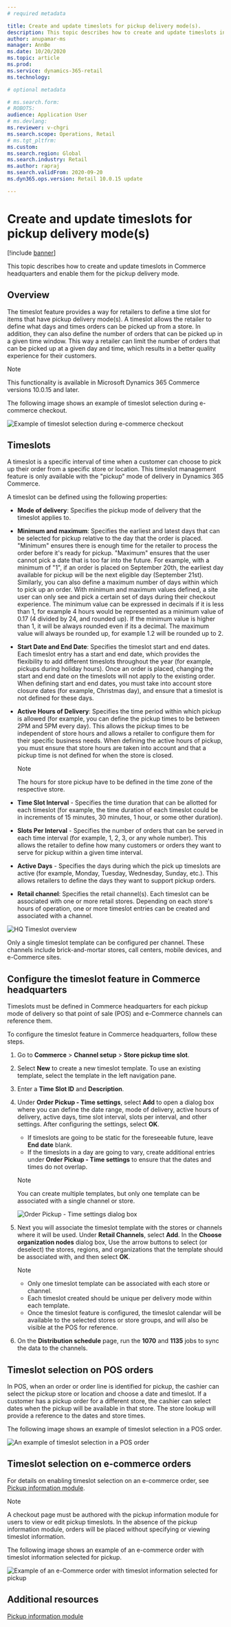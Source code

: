 ```yaml
---
# required metadata

title: Create and update timeslots for pickup delivery mode(s).
description: This topic describes how to create and update timeslots in Commerce headquarters and enable them for the pickup delivery mode.
author: anupamar-ms
manager: AnnBe
ms.date: 10/20/2020
ms.topic: article
ms.prod: 
ms.service: dynamics-365-retail
ms.technology: 

# optional metadata

# ms.search.form: 
# ROBOTS: 
audience: Application User
# ms.devlang: 
ms.reviewer: v-chgri
ms.search.scope: Operations, Retail
# ms.tgt_pltfrm: 
ms.custom: 
ms.search.region: Global
ms.search.industry: Retail
ms.author: rapraj
ms.search.validFrom: 2020-09-20
ms.dyn365.ops.version: Retail 10.0.15 update

---
```


# Create and update timeslots for pickup delivery mode(s)

[!include [banner](../../includes/banner.md)]

This topic describes how to create and update timeslots in Commerce headquarters and enable them for the pickup delivery mode.

## Overview

The timeslot feature provides a way for retailers to define a time slot for items that have pickup delivery mode(s). A timeslot allows the retailer to define what days and times orders can be picked up from a store. In addition, they can also define the number of orders that can be picked up in a given time window. This way a retailer can limit  the number of orders that can be picked up at a given day and time, which results in a better quality experience for their customers. 

> [!NOTE] 
> This functionality is available in Microsoft Dynamics 365 Commerce versions 10.0.15 and later.

The following image shows an example of timeslot selection during e-commerce checkout.

![Example of timeslot selection during e-commerce checkout](../dev-itpro/media/Curbside_timeslot_eCommerce.PNG)

## Timeslots 

A timeslot is a specific interval of time when a customer can choose to pick up their order from a specific store or location. This timeslot management feature is only available with the "pickup" mode of delivery in Dynamics 365 Commerce.

A timeslot can be defined using the following properties:

- **Mode of delivery**: Specifies the pickup mode of delivery that the timeslot applies to. 

- **Minimum and maximum**: Specifies the earliest and latest days that can be selected for pickup relative to the day that the order is placed. "Minimum" ensures there is enough time for the retailer to process the order before it's ready for pickup. "Maximum" ensures that the user cannot pick a date that is too far into the future. For example, with a minimum of "1", if an order is placed on September 20th, the earliest day available for pickup will be the next eligible day (September 21st). Similarly, you can also define a maximum number of days within which to pick up an order. With minimum and maximum values defined, a site user can only see and pick a certain set of days during their checkout experience. The minimum value can be expressed in decimals if it is less than 1, for example 4 hours would be represented as a minimum value of 0.17 (4 divided by 24, and rounded up). If the minimum value is higher than 1, it will be always rounded even if its a decimal. The maximum value will always be rounded up, for example 1.2 will be rounded up to 2.

- **Start Date and End Date**: Specifies the timeslot start and end dates. Each timeslot entry has a start and end date, which provides the flexibility to add different timeslots throughout the year (for example, pickups during holiday hours). Once an order is placed, changing the start and end date on the timeslots will not apply to the existing order. When defining start and end dates, you must take into account store closure dates (for example, Christmas day), and ensure that a timeslot is not defined for these days.

- **Active Hours of Delivery**: Specifies the time period within which pickup is allowed (for example, you can define the pickup times to be between 2PM and 5PM every day). This allows the pickup times to be independent of store hours and allows a retailer to configure them for their specific business needs. When defining the active hours of pickup, you must ensure that store hours are taken into account and that a pickup time is not defined for when the store is closed.

    >[!NOTE]
    > The hours for store pickup have to be defined in the time zone of the respective store.

- **Time Slot Interval** - Specifies the time duration that can be allotted for each timeslot (for example, the time duration of each timeslot could be in increments of 15 minutes, 30 minutes, 1 hour, or some other duration).

- **Slots Per Interval** - Specifies the number of orders that can be served in each time interval (for example, 1, 2, 3, or any whole number). This allows the retailer to define how many customers or orders they want to serve for pickup within a given time interval.

- **Active Days** - Specifies the days during which the pick up timeslots are active (for example, Monday, Tuesday, Wednesday, Sunday, etc.). This allows retailers to define the days they want to support pickup orders.

- **Retail channel**: Specifies the retail channel(s). Each timeslot can be associated with one or more retail stores. Depending on each store's hours of operation, one or more timeslot entries can be created and associated with a channel. 

![HQ Timeslot overview](../dev-itpro/media/Curbside_timeslot_Settings_overview.PNG)

Only a single timeslot template can be configured per channel. These channels include brick-and-mortar stores, call centers, mobile devices, and e-Commerce sites.

## Configure the timeslot feature in Commerce headquarters

Timeslots must be defined in Commerce headquarters for each pickup mode of delivery so that point of sale (POS) and e-Commerce channels can reference them.

To configure the timeslot feature in Commerce headquarters, follow these steps.

1. Go to **Commerce** \> **Channel setup** \> **Store pickup time slot**.
1. Select **New** to create a new timeslot template. To use an existing template, select the template in the left navigation pane.
1. Enter a **Time Slot ID** and **Description**.
1. Under **Order Pickup - Time settings**, select **Add** to open a dialog box where you can define the date range, mode of delivery, active hours of delivery, active days, time slot interval, slots per interval, and other settings. After configuring the settings, select **OK**.

    - If timeslots are going to be static for the foreseeable future, leave **End date** blank.
    - If the timeslots in a day are going to vary, create additional entries under **Order Pickup - Time settings** to ensure that the dates and times do not overlap. 

    > [!NOTE]
    > You can create multiple templates, but only one template can be associated with a single channel or store. 

    ![Order Pickup - Time settings dialog box](../dev-itpro/media/Curbside_timeslot_Settings_Page.PNG)

1. Next you will associate the timeslot template with the stores or channels where it will be used. Under **Retail Channels**, select **Add**. In the **Choose organization nodes** dialog box, Use the arrow buttons to select (or deselect) the stores, regions, and organizations that the template should be associated with, and then select **OK**.

    > [!NOTE]
    > - Only one timeslot template can be associated with each store or channel.
    > - Each timeslot created should be unique per delivery mode within each template.
    > - Once the timeslot feature is configured, the timeslot calendar will be available to the selected stores or store groups, and will also be visible at the POS for reference.

    <!-- ![HQ Timeslot overview](../dev-itpro/media/Curbside_timeslot_Settings_overview.PNG) -->

1. On the **Distribution schedule** page, run the **1070** and **1135** jobs to sync the data to the channels.

## Timeslot selection on POS orders 

In POS, when an order or order line is identified for pickup, the cashier can select the pickup store or location and choose a date and timeslot. If a customer has a pickup order for a different store, the cashier can select dates when the pickup will be available in that store. The store lookup will provide a reference to the dates and store times. 

The following image shows an example of timeslot selection in a POS order.

![An example of timeslot selection in a POS order](../dev-itpro/media/Curbside_timeslot_POS.png)

## Timeslot selection on e-commerce orders 

For details on enabling timeslot selection on an e-commerce order, see [Pickup information module](pickup-info-module.md). 

> [!NOTE]
> A checkout page must be authored with the pickup information module for users to view or edit pickup timeslots. In the absence of the pickup information module, orders will be placed without specifying or viewing timeslot information. 

The following image shows an example of an e-commerce order with timeslot information selected for pickup.

![Example of an e-Commerce order with timeslot information selected for pickup](../dev-itpro/media/Curbside_timeslot_eCommerce_checkoutsummary.PNG)

## Additional resources

[Pickup information module](pickup-info-module.md)


